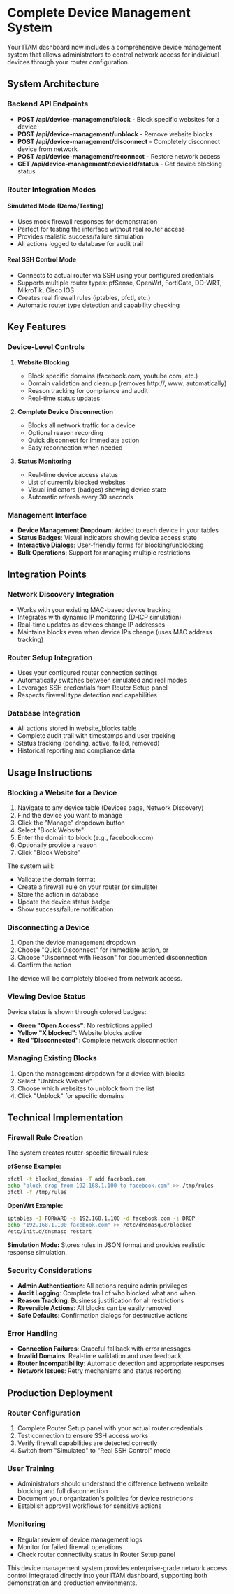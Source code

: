 # Complete Device Management System

Your ITAM dashboard now includes a comprehensive device management system that allows administrators to control network access for individual devices through your router configuration.

## System Architecture

### Backend API Endpoints
- **POST /api/device-management/block** - Block specific websites for a device
- **POST /api/device-management/unblock** - Remove website blocks
- **POST /api/device-management/disconnect** - Completely disconnect device from network
- **POST /api/device-management/reconnect** - Restore network access
- **GET /api/device-management/:deviceId/status** - Get device blocking status

### Router Integration Modes

#### Simulated Mode (Demo/Testing)
- Uses mock firewall responses for demonstration
- Perfect for testing the interface without real router access
- Provides realistic success/failure simulation
- All actions logged to database for audit trail

#### Real SSH Control Mode
- Connects to actual router via SSH using your configured credentials
- Supports multiple router types: pfSense, OpenWrt, FortiGate, DD-WRT, MikroTik, Cisco IOS
- Creates real firewall rules (iptables, pfctl, etc.)
- Automatic router type detection and capability checking

## Key Features

### Device-Level Controls
1. **Website Blocking**
   - Block specific domains (facebook.com, youtube.com, etc.)
   - Domain validation and cleanup (removes http://, www. automatically)
   - Reason tracking for compliance and audit
   - Real-time status updates

2. **Complete Device Disconnection**
   - Blocks all network traffic for a device
   - Optional reason recording
   - Quick disconnect for immediate action
   - Easy reconnection when needed

3. **Status Monitoring**
   - Real-time device access status
   - List of currently blocked websites
   - Visual indicators (badges) showing device state
   - Automatic refresh every 30 seconds

### Management Interface
- **Device Management Dropdown**: Added to each device in your tables
- **Status Badges**: Visual indicators showing device access state
- **Interactive Dialogs**: User-friendly forms for blocking/unblocking
- **Bulk Operations**: Support for managing multiple restrictions

## Integration Points

### Network Discovery Integration
- Works with your existing MAC-based device tracking
- Integrates with dynamic IP monitoring (DHCP simulation)
- Real-time updates as devices change IP addresses
- Maintains blocks even when device IPs change (uses MAC address tracking)

### Router Setup Integration
- Uses your configured router connection settings
- Automatically switches between simulated and real modes
- Leverages SSH credentials from Router Setup panel
- Respects firewall type detection and capabilities

### Database Integration
- All actions stored in website_blocks table
- Complete audit trail with timestamps and user tracking
- Status tracking (pending, active, failed, removed)
- Historical reporting and compliance data

## Usage Instructions

### Blocking a Website for a Device

1. Navigate to any device table (Devices page, Network Discovery)
2. Find the device you want to manage
3. Click the "Manage" dropdown button
4. Select "Block Website"
5. Enter the domain to block (e.g., facebook.com)
6. Optionally provide a reason
7. Click "Block Website"

The system will:
- Validate the domain format
- Create a firewall rule on your router (or simulate)
- Store the action in database
- Update the device status badge
- Show success/failure notification

### Disconnecting a Device

1. Open the device management dropdown
2. Choose "Quick Disconnect" for immediate action, or
3. Choose "Disconnect with Reason" for documented disconnection
4. Confirm the action

The device will be completely blocked from network access.

### Viewing Device Status

Device status is shown through colored badges:
- **Green "Open Access"**: No restrictions applied
- **Yellow "X blocked"**: Website blocks active
- **Red "Disconnected"**: Complete network disconnection

### Managing Existing Blocks

1. Open the management dropdown for a device with blocks
2. Select "Unblock Website"
3. Choose which websites to unblock from the list
4. Click "Unblock" for specific domains

## Technical Implementation

### Firewall Rule Creation

The system creates router-specific firewall rules:

**pfSense Example:**
```bash
pfctl -t blocked_domains -T add facebook.com
echo "block drop from 192.168.1.100 to facebook.com" >> /tmp/rules
pfctl -f /tmp/rules
```

**OpenWrt Example:**
```bash
iptables -I FORWARD -s 192.168.1.100 -d facebook.com -j DROP
echo "192.168.1.100 facebook.com" >> /etc/dnsmasq.d/blocked
/etc/init.d/dnsmasq restart
```

**Simulation Mode:**
Stores rules in JSON format and provides realistic response simulation.

### Security Considerations

- **Admin Authentication**: All actions require admin privileges
- **Audit Logging**: Complete trail of who blocked what and when
- **Reason Tracking**: Business justification for all restrictions
- **Reversible Actions**: All blocks can be easily removed
- **Safe Defaults**: Confirmation dialogs for destructive actions

### Error Handling

- **Connection Failures**: Graceful fallback with error messages
- **Invalid Domains**: Real-time validation and user feedback
- **Router Incompatibility**: Automatic detection and appropriate responses
- **Network Issues**: Retry mechanisms and status reporting

## Production Deployment

### Router Configuration
1. Complete Router Setup panel with your actual router credentials
2. Test connection to ensure SSH access works
3. Verify firewall capabilities are detected correctly
4. Switch from "Simulated" to "Real SSH Control" mode

### User Training
- Administrators should understand the difference between website blocking and full disconnection
- Document your organization's policies for device restrictions
- Establish approval workflows for sensitive actions

### Monitoring
- Regular review of device management logs
- Monitor for failed firewall operations
- Check router connectivity status in Router Setup panel

This device management system provides enterprise-grade network access control integrated directly into your ITAM dashboard, supporting both demonstration and production environments.